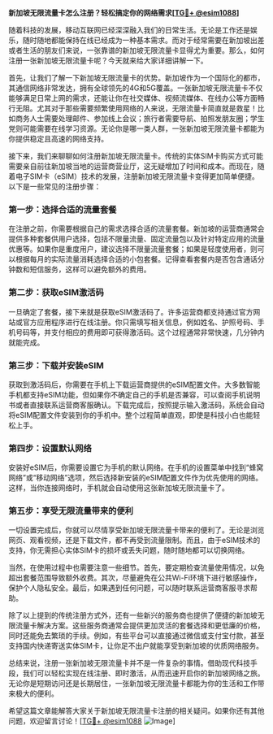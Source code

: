 **新加坡无限流量卡怎么注册？轻松搞定你的网络需求[[TG💪+ @esim1088](https://t.me/s/esim1088)]**

随着科技的发展，移动互联网已经深深融入我们的日常生活。无论是工作还是娱乐，随时随地都能保持在线已经成为一种基本需求。而对于经常需要在新加坡出差或者生活的朋友们来说，一张靠谱的新加坡无限流量卡显得尤为重要。那么，如何注册一张新加坡无限流量卡呢？今天就来给大家详细讲解一下。

首先，让我们了解一下新加坡无限流量卡的优势。新加坡作为一个国际化的都市，其通信网络非常发达，拥有全球领先的4G和5G覆盖。一张新加坡无限流量卡不仅能够满足日常上网的需求，还能让你在社交媒体、视频流媒体、在线办公等方面畅行无阻。尤其对于那些需要频繁使用网络的人来说，无限流量卡简直就是救星！比如商务人士需要处理邮件、参加线上会议；旅行者需要导航、拍照发朋友圈；学生党则可能需要在线学习资源。无论你是哪一类人群，一张新加坡无限流量卡都能为你提供稳定且高速的网络支持。

接下来，我们来聊聊如何注册新加坡无限流量卡。传统的实体SIM卡购买方式可能需要亲自前往新加坡当地的运营商营业厅，这无疑增加了时间和成本。而现在，随着电子SIM卡（eSIM）技术的发展，注册新加坡无限流量卡变得更加简单便捷。以下是一些常见的注册步骤：

### **第一步：选择合适的流量套餐**
在注册之前，你需要根据自己的需求选择合适的流量套餐。新加坡的运营商通常会提供多种套餐供用户选择，包括不限量流量、固定流量包以及针对特定应用的流量优惠等。如果你是重度用户，建议选择不限量流量套餐；如果是轻度使用者，则可以根据每月的实际流量消耗选择合适的小包套餐。记得查看套餐内是否包含通话分钟数和短信服务，这样可以避免额外的费用。

### **第二步：获取eSIM激活码**
一旦确定了套餐，接下来就是获取eSIM激活码了。许多运营商都支持通过官方网站或官方应用程序进行在线注册。你只需填写相关信息，例如姓名、护照号码、手机号码等，并支付相应的费用即可获得激活码。这个过程通常非常快速，几分钟内就能完成。

### **第三步：下载并安装eSIM**
获取到激活码后，你需要在手机上下载运营商提供的eSIM配置文件。大多数智能手机都支持eSIM功能，但如果你不确定自己的手机是否兼容，可以查阅手机说明书或者直接联系运营商客服确认。下载完成后，按照提示输入激活码，系统会自动将eSIM配置文件安装到你的手机中。整个过程简单直观，即使是科技小白也能轻松上手。

### **第四步：设置默认网络**
安装好eSIM后，你需要设置它为手机的默认网络。在手机的设置菜单中找到“蜂窝网络”或“移动网络”选项，然后选择新安装的eSIM配置文件作为优先使用的网络。这样，当你连接网络时，手机就会自动使用这张新加坡无限流量卡了。

### **第五步：享受无限流量带来的便利**
一切设置完成后，你就可以尽情享受新加坡无限流量卡带来的便利了。无论是浏览网页、观看视频，还是下载文件，都不再受到流量限制。而且，由于eSIM技术的支持，你无需担心实体SIM卡的损坏或丢失问题，随时随地都可以切换网络。

当然，在使用过程中也需要注意一些细节。首先，要定期检查流量使用情况，以免超出套餐范围导致额外收费。其次，尽量避免在公共Wi-Fi环境下进行敏感操作，保护个人隐私安全。最后，如果遇到任何问题，可以随时联系运营商客服寻求帮助。

除了以上提到的传统注册方式外，还有一些新兴的服务商也提供了便捷的新加坡无限流量卡解决方案。这些服务商通常会提供更加灵活的套餐选择和更低廉的价格，同时还能免去繁琐的手续。例如，有些平台可以直接通过微信或支付宝付款，甚至支持国内快递寄送实体SIM卡，让你足不出户就能享受到新加坡的优质网络服务。

总结来说，注册一张新加坡无限流量卡并不是一件复杂的事情。借助现代科技手段，我们可以轻松实现在线注册、即时激活，从而迅速开启你的新加坡网络之旅。无论你是短期访问还是长期居住，一张新加坡无限流量卡都能为你的生活和工作带来极大的便利。

希望这篇文章能解答大家关于新加坡无限流量卡注册的相关疑问。如果你还有其他问题，欢迎留言讨论！[[TG💪+ @esim1088](https://t.me/s/esim1088) ![Image](https://i.postimg.cc/4NQfJmqS/Snipaste-2025-05-13-00-14-12.png)]